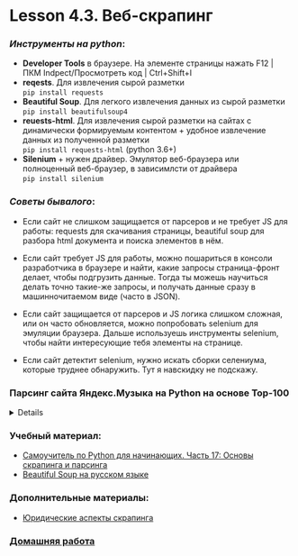 # Lesson 4.3.  Веб-скрапинг

### *Инструменты на python*:
- **Developer Tools** в браузере. На элементе страницы нажать F12 | ПКМ Indpect/Просмотреть код | Ctrl+Shift+I
- **reqests**. Для извлечения сырой разметки\
`pip install requests`
-  **Beautiful Soup**. Для легкого извлечения данных из сырой разметки\
`pip install beautifulsoup4`
- **reuests-html**.  Для извлечения сырой разметки на сайтах с динамически формируемым контентом + удобное извлечение данных из полученной разметки\
`pip install requests-html` (python 3.6+)
- **Silenium** + нужен драйвер. Эмулятор веб-браузера или полноценный веб-браузер, в зависимлсти от драйвера\
`pip install silenium`

### *Советы бывалого*:
- Если сайт не слишком защищается от парсеров и не требует JS для работы:
requests для скачивания страницы, beautiful soup для разбора html документа и поиска элементов в нём.

- Если сайт требует JS для работы, можно пошариться в консоли разработчика в браузере и найти, какие запросы страница-фронт делает, чтобы подгрузить данные. Тогда ты можешь научиться делать точно такие-же запросы, и получать данные сразу в машинночитаемом виде (часто в JSON).

- Если сайт защищается от парсеров и JS логика слишком сложная, или он часто обновляется, можно попробовать selenium для эмуляции браузера. Дальше используешь инструменты selenium, чтобы найти интересующие тебя элементы на странице.

- Если сайт детектит selenium, нужно искать сборки селениума, которые труднее обнаружить. Тут я навскидку не подскажу.

### Парсинг сайта Яндекс.Музыка на Python на основе Top-100

<details>
  
```python
import requests
from bs4 import BeautifulSoup

# URL чарта "Топ 100"
url = 'https://music.yandex.ru/chart/top-100'

# Отправляем GET-запрос на страницу
response = requests.get(url)

# Создаем объект BeautifulSoup
soup = BeautifulSoup(response.text, 'html.parser')

# Находим ссылку на первый трек в чарте
track_link = soup.find('a', class_='d-track__title-link')

# Получаем URL трека
track_url = track_link.get('href')

# Выводим URL трека
print(track_url)
```
</details>
  
### Учебный материал:
- [Самоучитель по Python для начинающих. Часть 17: Основы скрапинга и парсинга](https://proglib.io/p/samouchitel-po-python-dlya-nachinayushchih-chast-17-osnovy-skrapinga-i-parsinga-2023-03-13)
- [Beautiful Soup на русском языке](https://www.crummy.com/software/BeautifulSoup/bs4/doc.ru/)

### Дополнительные материалы:
- [Юридические аспекты скрапинга](http://ipcmagazine.ru/legal-issues/big-data-and-intellectual-property-a-systematic-study-of-scraping-as-part-of-a-common-internet-law-methodology)

### [Домашняя работа](./HomeTask_4_3)

